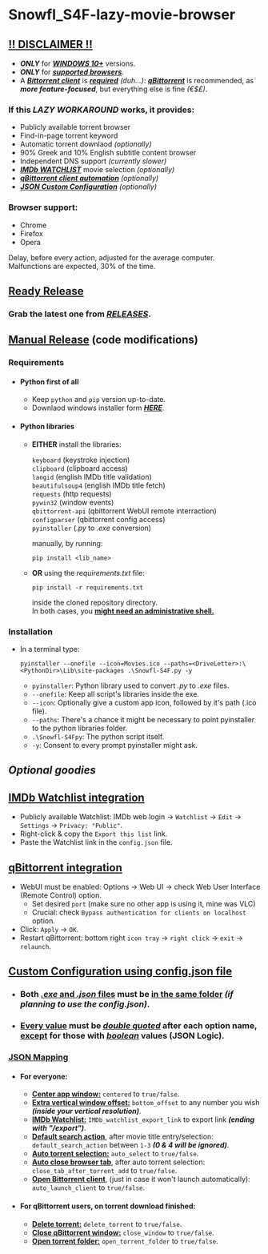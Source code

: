 # Snowfl_S4F-lazy-movie-browser   
## <ins>**!! DISCLAIMER !!**</ins>
- **_ONLY_** for <ins>**_WINDOWS 10+_**</ins> versions.
- **_ONLY_** for [<ins>**_supported browsers_**</ins>](https://github.com/h1dd3n3y3/Snowfl-S4F#browser-support).  
- A <ins>**_Bittorrent client_**</ins> is <ins>**_required_**</ins> _(duh...)_: [**_qBittorrent_**](https://www.fosshub.com/qBittorrent.html) is recommended, as **_more feature-focused_**, but everything else is fine _(€$£)_.  

### If this _LAZY WORKAROUND_ works, it provides:  
- Publicly available torrent browser
- Find-in-page torrent keyword
- Automatic torrent downlaod _(optionally)_
- 90% Greek and 10% English subtitle content browser
- Independent DNS support _(currently slower)_
- [**_IMDb WATCHLIST_**](https://github.com/h1dd3n3y3/Snowfl-S4F#imdb-watchlist-integration) movie selection _(optionally)_
- [**_qBittorrent client automation_**](https://github.com/h1dd3n3y3/Snowfl-S4F#qbittorrent-integration) _(optionally)_
- [**_JSON Custom Configuration_**](https://github.com/h1dd3n3y3/Snowfl-S4F#custom-configuration-using-configjson-file) _(optionally)_  

### Browser support:  
- Chrome
- Firefox
- Opera

Delay, before every action, adjusted for the average computer.  
Malfunctions are expected, 30% of the time.
## <ins>Ready Release</ins>
### Grab the latest one from [**_RELEASES_**](https://github.com/tru3w1tn3ss/Snowfl-S4F/releases).  

## <ins>Manual Release</ins> (code modifications)
### Requirements
- #### Python first of all
  - Keep `python` and `pip` version up-to-date.
  - Downlaod windows installer form [**_HERE_**](https://www.python.org/downloads/windows).
- #### Python libraries
  - **EITHER** install the libraries:  
  
    `keyboard` (keystroke injection)  
    `clipboard` (clipboard access)  
    `langid` (english IMDb title validation)  
    `beautifulsoup4` (english IMDb title fetch)  
    `requests` (http requests)  
    `pywin32` (window events)  
    `qbittorrent-api` (qbittorrent WebUI remote interraction)  
    `configparser` (qbittorrent config access)  
    `pyinstaller` (_.py_ to _.exe_ conversion)  
    
    manually, by running:
    ```
    pip install <lib_name>
    ```
  - **OR** using the _requirements.txt_ file:
    ```
    pip install -r requirements.txt
    ```
    inside the cloned repository directory.  
    In both cases, you **<ins>might need an administrative shell.</ins>**
### Installation
- In a terminal type:
  ```
  pyinstaller --onefile --icon=Movies.ico --paths=<DriveLetter>:\<PythonDir>\Lib\site-packages .\Snowfl-S4F.py -y
  ```
  - `pyinstaller`: Python library used to convert _.py_ to _.exe_ files.
  - `--onefile`: Keep all script's libraries inside the exe.
  - `--icon`: Optionally give a custom app icon, followed by it's path (.ico file).
  - `--paths`: There's a chance it might be necessary to point pyinstaller to the python libraries folder.
  - `.\Snowfl-S4Fpy`: The python script itself.
  - `-y`: Consent to every prompt pyinstaller might ask.
## _Optional goodies_
## <ins>IMDb Watchlist integration</ins>
  - Publicly available Watchlist: IMDb web login -> `Watchlist` -> `Edit` -> `Settings` -> `Privacy: "Public"`.
  - Right-click & copy the `Export this list` link.
  - Paste the Watchlist link in the `config.json` file.
 ## <ins>qBittorrent integration</ins>
  - WebUI must be enabled: Options -> Web UI -> check Web User Interface (Remote Control) option.
    - Set desired `port` (make sure no other app is using it, mine was VLC)
    - Crucial: check `Bypass authentication for clients on localhost` option.
  - Click: `Apply` -> `OK`.
  - Restart qBittorrent: bottom right `icon tray` -> `right click` -> `exit` -> `relaunch`.
## <ins>Custom Configuration using config.json file</ins>
- ### Both <ins>_.exe_ and _.json_ files</ins> must be <ins>in the same folder</ins> _(if planning to use the config.json)_.
- ### <ins>Every value</ins> must be <ins>**_double quoted_**</ins> after each option name, <ins>except</ins> for those with <ins>**_boolean_**</ins> values (JSON Logic).
### <ins>JSON Mapping</ins>
- #### For everyone:
  - <ins>**Center app window:**</ins> `centered` to `true/false`.
  - <ins>**Extra vertical window offset:**</ins> `bottom_offset` to any number you wish **_(inside your vertical resolution)_**.
  - <ins>**IMDb Watchlist:**</ins> `IMDb_watchlist_export_link` to export link **_(ending with "/export")_**.
  - <ins>**Default search action**</ins>, after movie title entry/selection: `default_search_action` between `1-3` **_(0 & 4 will be ignored)_**.
  - <ins>**Auto torrent selection:**</ins> `auto_select` to `true/false`.
  - <ins>**Auto close browser tab**</ins>, after auto torrent selection: `close_tab_after_torrent_add` to `true/false`.
  - <ins>**Open Bittorrent client**</ins>, (just in case it won't launch automatically): `auto_launch_client` to `true/false`.
- #### For qBittorrent users, on torrent download finished:
  - <ins>**Delete torrent:**</ins> `delete_torrent` to `true/false`.
  - <ins>**Close qBittorrent window:**</ins> `close_window` to `true/false`.
  - <ins>**Open torrent folder:**</ins> `open_torrent_folder` to `true/false`.
